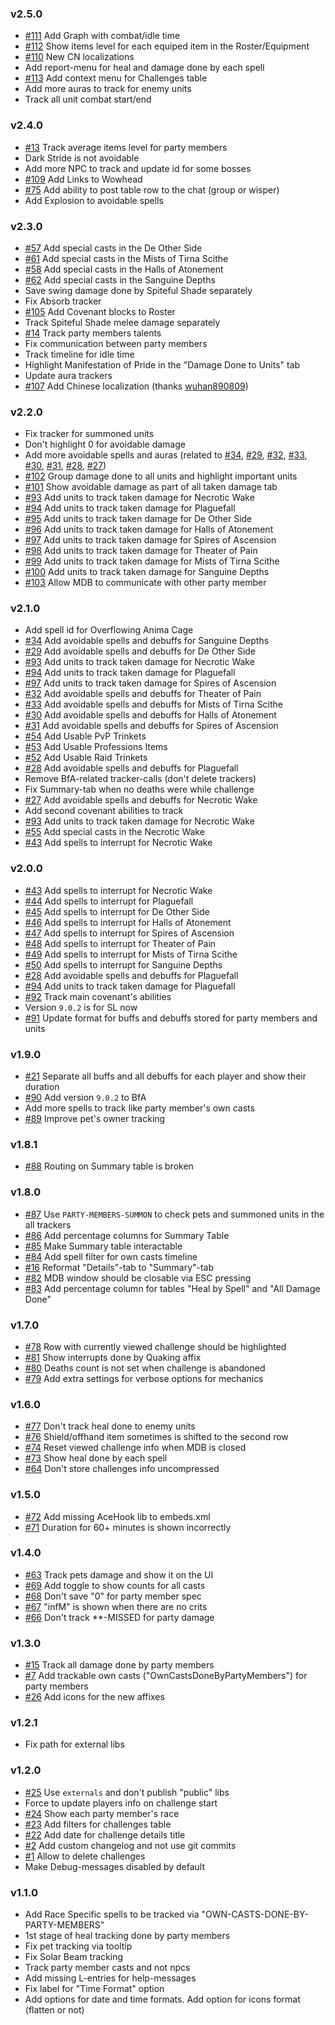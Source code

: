 ﻿### v2.5.0

* [#111](https://github.com/onechiporenko/my-dungeons-book/issues/111) Add Graph with combat/idle time
* [#112](https://github.com/onechiporenko/my-dungeons-book/issues/112) Show items level for each equiped item in the Roster/Equipment
* [#110](https://github.com/onechiporenko/my-dungeons-book/issues/110) New CN localizations
* Add report-menu for heal and damage done by each spell
* [#113](https://github.com/onechiporenko/my-dungeons-book/issues/113) Add context menu for Challenges table
* Add more auras to track for enemy units
* Track all unit combat start/end

### v2.4.0

* [#13](https://github.com/onechiporenko/my-dungeons-book/issues/13) Track average items level for party members
* Dark Stride is not avoidable
* Add more NPC to track and update id for some bosses
* [#109](https://github.com/onechiporenko/my-dungeons-book/issues/109) Add Links to Wowhead
* [#75](https://github.com/onechiporenko/my-dungeons-book/issues/75) Add ability to post table row to the chat (group or wisper)
* Add Explosion to avoidable spells

### v2.3.0

* [#57](https://github.com/onechiporenko/my-dungeons-book/issues/57) Add special casts in the De Other Side
* [#61](https://github.com/onechiporenko/my-dungeons-book/issues/61) Add special casts in the Mists of Tirna Scithe
* [#58](https://github.com/onechiporenko/my-dungeons-book/issues/58) Add special casts in the Halls of Atonement
* [#62](https://github.com/onechiporenko/my-dungeons-book/issues/62) Add special casts in the Sanguine Depths
* Save swing damage done by Spiteful Shade separately
* Fix Absorb tracker
* [#105](https://github.com/onechiporenko/my-dungeons-book/issues/105) Add Covenant blocks to Roster
* Track Spiteful Shade melee damage separately
* [#14](https://github.com/onechiporenko/my-dungeons-book/issues/14) Track party members talents
* Fix communication between party members
* Track timeline for idle time
* Highlight Manifestation of Pride in the "Damage Done to Units" tab
* Update aura trackers
* [#107](https://github.com/onechiporenko/my-dungeons-book/issues/107) Add Chinese localization (thanks [wuhan890809](https://github.com/wuhan890809))

### v2.2.0

* Fix tracker for summoned units
* Don't highlight 0 for avoidable damage
* Add more avoidable spells and auras (related to [#34](https://github.com/onechiporenko/my-dungeons-book/issues/34), [#29](https://github.com/onechiporenko/my-dungeons-book/issues/29), [#32](https://github.com/onechiporenko/my-dungeons-book/issues/32), [#33](https://github.com/onechiporenko/my-dungeons-book/issues/33), [#30](https://github.com/onechiporenko/my-dungeons-book/issues/30), [#31](https://github.com/onechiporenko/my-dungeons-book/issues/31), [#28](https://github.com/onechiporenko/my-dungeons-book/issues/28), [#27](https://github.com/onechiporenko/my-dungeons-book/issues/27))
* [#102](https://github.com/onechiporenko/my-dungeons-book/issues/102) Group damage done to all units and highlight important units
* [#101](https://github.com/onechiporenko/my-dungeons-book/issues/101) Show avoidable damage as part of all taken damage tab
* [#93](https://github.com/onechiporenko/my-dungeons-book/issues/93) Add units to track taken damage for Necrotic Wake
* [#94](https://github.com/onechiporenko/my-dungeons-book/issues/94) Add units to track taken damage for Plaguefall
* [#95](https://github.com/onechiporenko/my-dungeons-book/issues/95) Add units to track taken damage for De Other Side
* [#96](https://github.com/onechiporenko/my-dungeons-book/issues/96) Add units to track taken damage for Halls of Atonement
* [#97](https://github.com/onechiporenko/my-dungeons-book/issues/97) Add units to track taken damage for Spires of Ascension
* [#98](https://github.com/onechiporenko/my-dungeons-book/issues/98) Add units to track taken damage for Theater of Pain
* [#99](https://github.com/onechiporenko/my-dungeons-book/issues/99) Add units to track taken damage for Mists of Tirna Scithe
* [#100](https://github.com/onechiporenko/my-dungeons-book/issues/100) Add units to track taken damage for Sanguine Depths
* [#103](https://github.com/onechiporenko/my-dungeons-book/issues/103) Allow MDB to communicate with other party member

### v2.1.0

* Add spell id for Overflowing Anima Cage
* [#34](https://github.com/onechiporenko/my-dungeons-book/issues/34) Add avoidable spells and debuffs for Sanguine Depths
* [#29](https://github.com/onechiporenko/my-dungeons-book/issues/29) Add avoidable spells and debuffs for De Other Side
* [#93](https://github.com/onechiporenko/my-dungeons-book/issues/93) Add units to track taken damage for Necrotic Wake
* [#94](https://github.com/onechiporenko/my-dungeons-book/issues/94) Add units to track taken damage for Plaguefall
* [#97](https://github.com/onechiporenko/my-dungeons-book/issues/97) Add units to track taken damage for Spires of Ascension
* [#32](https://github.com/onechiporenko/my-dungeons-book/issues/32) Add avoidable spells and debuffs for Theater of Pain
* [#33](https://github.com/onechiporenko/my-dungeons-book/issues/33) Add avoidable spells and debuffs for Mists of Tirna Scithe
* [#30](https://github.com/onechiporenko/my-dungeons-book/issues/30) Add avoidable spells and debuffs for Halls of Atonement
* [#31](https://github.com/onechiporenko/my-dungeons-book/issues/31) Add avoidable spells and debuffs for Spires of Ascension 
* [#54](https://github.com/onechiporenko/my-dungeons-book/issues/54) Add Usable PvP Trinkets
* [#53](https://github.com/onechiporenko/my-dungeons-book/issues/53) Add Usable Professions Items
* [#52](https://github.com/onechiporenko/my-dungeons-book/issues/52) Add Usable Raid Trinkets
* [#28](https://github.com/onechiporenko/my-dungeons-book/issues/28) Add avoidable spells and debuffs for Plaguefall
* Remove BfA-related tracker-calls (don't delete trackers)
* Fix Summary-tab when no deaths were while challenge
* [#27](https://github.com/onechiporenko/my-dungeons-book/issues/27) Add avoidable spells and debuffs for Necrotic Wake
* Add second covenant abilities to track
* [#93](https://github.com/onechiporenko/my-dungeons-book/issues/93) Add units to track taken damage for Necrotic Wake
* [#55](https://github.com/onechiporenko/my-dungeons-book/issues/55) Add special casts in the Necrotic Wake
* [#43](https://github.com/onechiporenko/my-dungeons-book/issues/43) Add spells to interrupt for Necrotic Wake

### v2.0.0

* [#43](https://github.com/onechiporenko/my-dungeons-book/issues/43) Add spells to interrupt for Necrotic Wake
* [#44](https://github.com/onechiporenko/my-dungeons-book/issues/44) Add spells to interrupt for Plaguefall
* [#45](https://github.com/onechiporenko/my-dungeons-book/issues/45) Add spells to interrupt for De Other Side
* [#46](https://github.com/onechiporenko/my-dungeons-book/issues/46) Add spells to interrupt for Halls of Atonement
* [#47](https://github.com/onechiporenko/my-dungeons-book/issues/47) Add spells to interrupt for Spires of Ascension
* [#48](https://github.com/onechiporenko/my-dungeons-book/issues/48) Add spells to interrupt for Theater of Pain
* [#49](https://github.com/onechiporenko/my-dungeons-book/issues/49) Add spells to interrupt for Mists of Tirna Scithe
* [#50](https://github.com/onechiporenko/my-dungeons-book/issues/50) Add spells to interrupt for Sanguine Depths
* [#28](https://github.com/onechiporenko/my-dungeons-book/issues/28) Add avoidable spells and debuffs for Plaguefall
* [#94](https://github.com/onechiporenko/my-dungeons-book/issues/94) Add units to track taken damage for Plaguefall
* [#92](https://github.com/onechiporenko/my-dungeons-book/issues/92) Track main covenant's abilities
* Version `9.0.2` is for SL now
* [#91](https://github.com/onechiporenko/my-dungeons-book/issues/91) Update format for buffs and debuffs stored for party members and units

### v1.9.0

* [#21](https://github.com/onechiporenko/my-dungeons-book/issues/21) Separate all buffs and all debuffs for each player and show their duration
* [#90](https://github.com/onechiporenko/my-dungeons-book/issues/90) Add version `9.0.2` to BfA
* Add more spells to track like party member's own casts
* [#89](https://github.com/onechiporenko/my-dungeons-book/issues/89) Improve pet's owner tracking

### v1.8.1

* [#88](https://github.com/onechiporenko/my-dungeons-book/issues/88) Routing on Summary table is broken

### v1.8.0

* [#87](https://github.com/onechiporenko/my-dungeons-book/issues/87) Use `PARTY-MEMBERS-SUMMON` to check pets and summoned units in the all trackers
* [#86](https://github.com/onechiporenko/my-dungeons-book/issues/86) Add percentage columns for Summary Table
* [#85](https://github.com/onechiporenko/my-dungeons-book/issues/85) Make Summary table interactable
* [#84](https://github.com/onechiporenko/my-dungeons-book/issues/84) Add spell filter for own casts timeline
* [#16](https://github.com/onechiporenko/my-dungeons-book/issues/16) Reformat "Details"-tab to "Summary"-tab
* [#82](https://github.com/onechiporenko/my-dungeons-book/issues/82) MDB window should be closable via ESC pressing
* [#83](https://github.com/onechiporenko/my-dungeons-book/issues/83) Add percentage column for tables "Heal by Spell" and "All Damage Done"

### v1.7.0

* [#78](https://github.com/onechiporenko/my-dungeons-book/issues/78) Row with currently viewed challenge should be highlighted
* [#81](https://github.com/onechiporenko/my-dungeons-book/issues/81) Show interrupts done by Quaking affix
* [#80](https://github.com/onechiporenko/my-dungeons-book/issues/80) Deaths count is not set when challenge is abandoned
* [#79](https://github.com/onechiporenko/my-dungeons-book/issues/79) Add extra settings for verbose options for mechanics

### v1.6.0

* [#77](https://github.com/onechiporenko/my-dungeons-book/issues/77) Don't track heal done to enemy units
* [#76](https://github.com/onechiporenko/my-dungeons-book/issues/76) Shield/offhand item sometimes is shifted to the second row
* [#74](https://github.com/onechiporenko/my-dungeons-book/issues/74) Reset viewed challenge info when MDB is closed
* [#73](https://github.com/onechiporenko/my-dungeons-book/issues/73) Show heal done by each spell
* [#64](https://github.com/onechiporenko/my-dungeons-book/issues/64) Don't store challenges info uncompressed

### v1.5.0

* [#72](https://github.com/onechiporenko/my-dungeons-book/issues/72) Add missing AceHook lib to embeds.xml
* [#71](https://github.com/onechiporenko/my-dungeons-book/issues/71) Duration for 60+ minutes is shown incorrectly

### v1.4.0

* [#63](https://github.com/onechiporenko/my-dungeons-book/issues/63) Track pets damage and show it on the UI
* [#69](https://github.com/onechiporenko/my-dungeons-book/issues/69) Add toggle to show counts for all casts
* [#68](https://github.com/onechiporenko/my-dungeons-book/issues/68) Don't save "0" for party member spec 
* [#67](https://github.com/onechiporenko/my-dungeons-book/issues/67) "infM" is shown when there are no crits 
* [#66](https://github.com/onechiporenko/my-dungeons-book/issues/66) Don't track **-MISSED for party damage

### v1.3.0

* [#15](https://github.com/onechiporenko/my-dungeons-book/issues/15) Track all damage done by party members
* [#7](https://github.com/onechiporenko/my-dungeons-book/issues/7) Add trackable own casts ("OwnCastsDoneByPartyMembers") for party members
* [#26](https://github.com/onechiporenko/my-dungeons-book/issues/26) Add icons for the new affixes

### v1.2.1

* Fix path for external libs

### v1.2.0

* [#25](https://github.com/onechiporenko/my-dungeons-book/issues/25) Use `externals` and don't publish "public" libs
* Force to update players info on challenge start
* [#24](https://github.com/onechiporenko/my-dungeons-book/issues/24) Show each party member's race
* [#23](https://github.com/onechiporenko/my-dungeons-book/issues/23) Add filters for challenges table
* [#22](https://github.com/onechiporenko/my-dungeons-book/issues/22) Add date for challenge details title
* [#2](https://github.com/onechiporenko/my-dungeons-book/issues/2) Add custom changelog and not use git commits
* [#1](https://github.com/onechiporenko/my-dungeons-book/issues/1) Allow to delete challenges
* Make Debug-messages disabled by default

### v1.1.0

* Add Race Specific spells to be tracked via "OWN-CASTS-DONE-BY-PARTY-MEMBERS"
* 1st stage of heal tracking done by party members
* Fix pet tracking via tooltip
* Fix Solar Beam tracking
* Track party member casts and not npcs
* Add missing L-entries for help-messages
* Fix label for "Time Format" option
* Add options for date and time formats. Add option for icons format (flatten or not)
